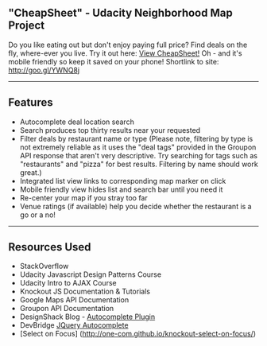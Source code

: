 "CheapSheet" - Udacity Neighborhood Map Project
--------

Do you like eating out but don't enjoy paying full price?  Find deals on the fly, where-ever you live. Try it out here: [View CheapSheet!](http://sheryllun.github.io/Project5-NeighborhoodMap) Oh - and it's mobile friendly so keep it saved on your phone!  Shortlink to site: http://goo.gl/YWNQ8j

***

Features
-------

* Autocomplete deal location search
* Search produces top thirty results near your requested 
* Filter deals by restaurant name or type (Please note, filtering by type is not extremely reliable as it uses the "deal tags" provided in the Groupon API response that aren't very descriptive.  Try searching for tags such as "restaurants" and "pizza" for best results. Filtering by name should work great.)
* Integrated list view links to corresponding map marker on click
* Mobile friendly view hides list and search bar until you need it
* Re-center your map if you stray too far
* Venue ratings (if available) help you decide whether the restaurant is a go or a no!

***

Resources Used
-----

* StackOverflow
* Udacity Javascript Design Patterns Course
* Udacity Intro to AJAX Course
* Knockout JS Documentation & Tutorials
* Google Maps API Documentation
* Groupon API Documentation
* DesignShack Blog - [Autocomplete Plugin](http://designshack.net/articles/javascript/create-a-simple-autocomplete-with-html5-jquery/)
* DevBridge [JQuery Autocomplete](https://github.com/devbridge/jQuery-Autocomplete)
* [Select on Focus] (http://one-com.github.io/knockout-select-on-focus/)